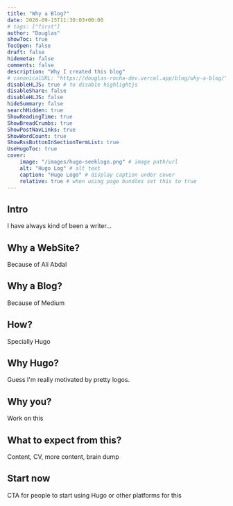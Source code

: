 ```yaml
---
title: "Why a Blog?"
date: 2020-09-15T11:30:03+00:00
# tags: ["first"]
author: "Douglas"
showToc: true
TocOpen: false
draft: false
hidemeta: false
comments: false
description: "Why I created this blog"
# canonicalURL: "https://douglas-rocha-dev.vercel.app/blog/why-a-blog/"
disableHLJS: true # to disable highlightjs
disableShare: false
disableHLJS: false
hideSummary: false
searchHidden: true
ShowReadingTime: true
ShowBreadCrumbs: true
ShowPostNavLinks: true
ShowWordCount: true
ShowRssButtonInSectionTermList: true
UseHugoToc: true
cover:
    image: "/images/hugo-seeklogo.png" # image path/url
    alt: "Hugo Log" # alt text
    caption: "Hugo Logo" # display caption under cover
    relative: true # when using page bundles set this to true
---
```


## Intro

I have always kind of been a writer...

## Why a WebSite?

Because of Ali Abdal

## Why a Blog?

Because of Medium

## How?

Specially Hugo

## Why Hugo?

Guess I'm really motivated by pretty logos. 

## Why you?

Work on this

## What to expect from this?

Content, CV, more content, brain dump

## Start now

CTA for people to start using Hugo or other platforms for this


